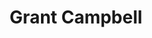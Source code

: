 ---
title: Grant Campbell
role: Faculty of Information & Media Studies, Western University
avatar_filename: avatar.jpg
superuser: false
user_groups:
  - Conference co-chairs
---